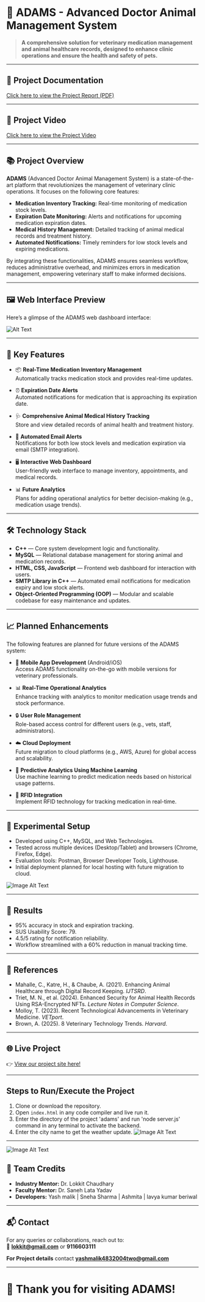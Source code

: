 # 🐾 ADAMS - Advanced Doctor Animal Management System

> **A comprehensive solution for veterinary medication management and animal healthcare records, designed to enhance clinic operations and ensure the health and safety of pets.**

---
## 📄 Project Documentation

[Click here to view the Project Report (PDF)](https://github.com/Yashmalik2004/Yash_malik_CSE1_ADAMS/blob/main/final.pdf)

---
## 🎥 Project Video

[Click here to view the Project Video](https://1drv.ms/v/c/1b29cb5322b45e96/EbfAsX5nfwBHiZJG7sSP2IEBRGOnfcP2vnzVNkbAhrxfpg?e=QFvLJp)

---

## 📚 **Project Overview**

**ADAMS** (Advanced Doctor Animal Management System) is a state-of-the-art platform that revolutionizes the management of veterinary clinic operations. It focuses on the following core features:

- **Medication Inventory Tracking:** Real-time monitoring of medication stock levels.
- **Expiration Date Monitoring:** Alerts and notifications for upcoming medication expiration dates.
- **Medical History Management:** Detailed tracking of animal medical records and treatment history.
- **Automated Notifications:** Timely reminders for low stock levels and expiring medications.
  
By integrating these functionalities, ADAMS ensures seamless workflow, reduces administrative overhead, and minimizes errors in medication management, empowering veterinary staff to make informed decisions.

---

## 🖼️ **Web Interface Preview**

Here’s a glimpse of the ADAMS web dashboard interface:

![Alt Text](https://github.com/Yashmalik2004/Yash_malik_CSE1_ADAMS/blob/main/Screenshot%202025-04-27%20220041.png)


---

## 🌟 **Key Features**

- 📦 **Real-Time Medication Inventory Management**  
   Automatically tracks medication stock and provides real-time updates.

- ⏰ **Expiration Date Alerts**  
   Automated notifications for medication that is approaching its expiration date.

- 🩺 **Comprehensive Animal Medical History Tracking**  
   Store and view detailed records of animal health and treatment history.

- 📧 **Automated Email Alerts**  
   Notifications for both low stock levels and medication expiration via email (SMTP integration).

- 🖥️ **Interactive Web Dashboard**  
   User-friendly web interface to manage inventory, appointments, and medical records.

- 📊 **Future Analytics**  
   Plans for adding operational analytics for better decision-making (e.g., medication usage trends).

---

## 🛠️ **Technology Stack**

- **C++** — Core system development logic and functionality.
- **MySQL** — Relational database management for storing animal and medication records.
- **HTML, CSS, JavaScript** — Frontend web dashboard for interaction with users.
- **SMTP Library in C++** — Automated email notifications for medication expiry and low stock alerts.
- **Object-Oriented Programming (OOP)** — Modular and scalable codebase for easy maintenance and updates.

---

## 📈 **Planned Enhancements**

The following features are planned for future versions of the ADAMS system:

- 📱 **Mobile App Development** (Android/iOS)  
   Access ADAMS functionality on-the-go with mobile versions for veterinary professionals.

- 📊 **Real-Time Operational Analytics**  
   Enhance tracking with analytics to monitor medication usage trends and stock performance.

- 🔒 **User Role Management**  
   Role-based access control for different users (e.g., vets, staff, administrators).

- ☁️ **Cloud Deployment**  
   Future migration to cloud platforms (e.g., AWS, Azure) for global access and scalability.

- 🤖 **Predictive Analytics Using Machine Learning**  
   Use machine learning to predict medication needs based on historical usage patterns.

- 📡 **RFID Integration**  
   Implement RFID technology for tracking medication in real-time.

---

## 🧪 **Experimental Setup**

- Developed using C++, MySQL, and Web Technologies.
- Tested across multiple devices (Desktop/Tablet) and browsers (Chrome, Firefox, Edge).
- Evaluation tools: Postman, Browser Developer Tools, Lighthouse.
- Initial deployment planned for local hosting with future migration to cloud.

![Image Alt Text](https://github.com/Yashmalik2004/Yash_malik_CSE1_ADAMS/blob/main/Screenshot%202025-04-27%20220137.png)


---

## 📝 **Results**

- 95% accuracy in stock and expiration tracking.
- SUS Usability Score: 79.
- 4.5/5 rating for notification reliability.
- Workflow streamlined with a 60% reduction in manual tracking time.

---

## 📖 **References**

- Mahalle, C., Katre, H., & Chaube, A. (2021). Enhancing Animal Healthcare through Digital Record Keeping. *IJTSRD*.
- Triet, M. N., et al. (2024). Enhanced Security for Animal Health Records Using RSA-Encrypted NFTs. *Lecture Notes in Computer Science*.
- Molloy, T. (2023). Recent Technological Advancements in Veterinary Medicine. *VETport*.
- Brown, A. (2025). 8 Veterinary Technology Trends. *Harvard*.

---

## 🌐 **Live Project**

👉 [View our project site here!](https://yashmalik2004.github.io/Yash_malik_CSE1_ADAMS/)

---
## Steps to Run/Execute the Project
1. Clone or download the repository.
2. Open `index.html` in any code compiler and live run it.
3. Enter the directory of the project 'adams' and run 'node server.js' command in any terminal to activate the backend.
4. Enter the city name to get the weather update.
![Image Alt Text](https://github.com/Yashmalik2004/Yash_malik_CSE1_ADAMS/blob/main/WhatsApp%20Image%202025-04-27%20at%2022.14.20_1580d958.jpg)   

---
![Image Alt Text](https://github.com/username/repository-name/raw/main/image.jpg)

## 🤝 **Team Credits**

- **Industry Mentor:** Dr. Lokkit Chaudhary
- **Faculty Mentor:** Dr. Saneh Lata Yadav
- **Developers:** Yash malik | Sneha Sharma | Ashmita | lavya kumar beriwal

---

## 📬 **Contact**

For any queries or collaborations, reach out to:  
📧 **lokkit@gmail.com** 
or **9116603111**

**For Project details**
  contact  **yashmalik4832004two@gmail.com**
 
---

# 🐾 **Thank you for visiting ADAMS!**
